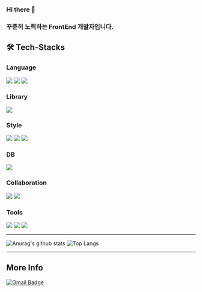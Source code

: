 ### Hi there 👋

<!--
**M-Moong/M-Moong** is a ✨ _special_ ✨ repository because its `README.md` (this file) appears on your GitHub profile.

Here are some ideas to get you started:

- 🔭 I’m currently working on ...
- 🌱 I’m currently learning ...
- 👯 I’m looking to collaborate on ...
- 🤔 I’m looking for help with ...
- 💬 Ask me about ...
- 📫 How to reach me: ...
- 😄 Pronouns: ...
- ⚡ Fun fact: ... 
-->




### 꾸준히 노력하는 FrontEnd 개발자입니다.

## 🛠️ Tech-Stacks

### Language

 <img src="https://img.shields.io/badge/html5-E34F26?style=for-the-badge&logo=html5&logoColor=white"> <img src="https://img.shields.io/badge/css-1572B6?style=for-the-badge&logo=css3&logoColor=white"> <img src="https://img.shields.io/badge/javascript-F7DF1E?style=for-the-badge&logo=javascript&logoColor=black"> 

### Library

 <img src="https://img.shields.io/badge/react-61DAFB?style=for-the-badge&logo=react&logoColor=black">

### Style

 <img src="https://img.shields.io/badge/Sass-CC6699?style=for-the-badge&logo=Sass&logoColor=white"> <img src="https://img.shields.io/badge/Tailwind-38B2AC?style=for-the-badge&logo=tailwind-css&logoColor=white"> <img src="https://img.shields.io/badge/Styled--components-db7093?style=for-the-badge&logo=styled-components&logoColor=white">

### DB

 <img src="https://img.shields.io/badge/pocketbase-FFCA28?style=for-the-badge&logo=pocketbase&logoColor=white">

### Collaboration

<img src="https://img.shields.io/badge/discord-5865F2?style=for-the-badge&logo=discord&logoColor=white"> <img src="https://img.shields.io/badge/slack-4A154B?style=for-the-badge&logo=slack&logoColor=white">

### Tools

<img src="https://img.shields.io/badge/Visual_Studio-5C2D91?style=for-the-badge&logo=visual%20studio&logoColor=white"> <img src="https://img.shields.io/badge/github-181717?style=for-the-badge&logo=github&logoColor=white"> <img src="https://img.shields.io/badge/Figma-F24E1E?style=for-the-badge&logo=figma&logoColor=white">

---

![Anurag's github stats](https://github-readme-stats.vercel.app/api?username=M-Moong&show_icons=true&theme=synthwave) ![Top Langs](https://github-readme-stats.vercel.app/api/top-langs/?username=M-Moong&layout=compact&theme=synthwave)

---

## More Info

[![Gmail Badge](https://img.shields.io/badge/Gmail-d14836?style=flat-square&logo=Gmail&logoColor=white&link=mailto:tmdals9154@gmail.com)](mailto:tmdals9154@gmail.com)
